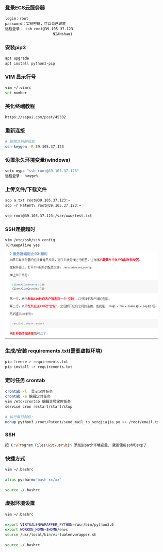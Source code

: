 ### 登录ECS云服务器

```sh
login：root
password：实例密码，可以自己设置
远程登录： ssh root@39.105.37.123
  	                  NIANshao1
```



### 安装pip3

```sh
apt upgrade
apt install python3-pip
```



### VIM 显示行号

```sh
vim ~/.vimrc
set number
```



### 美化终端教程

```sh
https://sspai.com/post/45332
```



### 重新连接

```sh
# 删除之前的信息 
ssh-keygen -R 39.105.37.123
```



### 设置永久环境变量(windows)

```sh
setx mypc "ssh root@39.105.37.123"
远程登录： %mypc%
```



### 上传文件/下载文件

```sh
scp a.txt root@39.105.37.123:~
scp -r Patent\ root@39.105.37.123:~ 

scp root@39.105.37.123:/var/www/test.txt
```



### SSH连接超时

```sh
vim /etc/ssh/ssh_config
TCPKeepAlive yes
```

![1567670888529](images/1567670888529.png)



### 生成/安装 requirements.txt(需要虚拟环境)

```sh
pip freeze > requirements.txt
pip install -r requirements.txt
```



### 定时任务 crontab

```sh
crontab -l  显示定时任务
crontab -e 编辑定时任务
vim /etc/crontab 编辑全局定时任务
service cron restart/start/stop

# 执行每日邮件:
nohup python3 /root/Patent/send_mail_to_songjiajia.py >> /root/email.txt &
```



### SSH

```sh
把 C:\Program Files\Git\usr\bin 添加到path环境变量, 就能使用ssh和scp了
```



### 快捷方式

```sh
vim ~/.bashrc

alias pycharm="bash xx/xx"

source ~/.bashrc
```



### 虚拟环境设置

```sh
vim ~/.bashrc

export VIRTUALENVWRAPPER_PYTHON=/usr/bin/python3.6
export WORKON_HOME=$HOME/envs
source /usr/local/bin/virtualenvwrapper.sh

source ~/.bashrc
```


